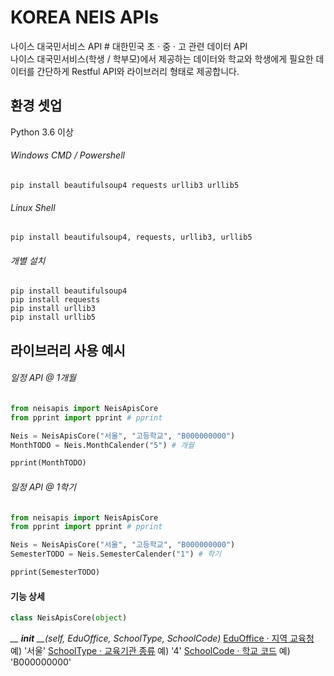 # KOREA NEIS APIs   
나이스 대국민서비스 API # 대한민국 초 · 중 · 고 관련 데이터 API  
나이스 대국민서비스(학생 / 학부모)에서 제공하는 데이터와 학교와 학생에게 필요한 데이터를 간단하게 Restful API와 라이브러리 형태로 제공합니다.

## 환경 셋업
Python 3.6 이상
###### Windows CMD / Powershell
```shell
pip install beautifulsoup4 requests urllib3 urllib5
```

###### Linux Shell
```shell
pip install beautifulsoup4, requests, urllib3, urllib5
```

###### 개별 설치
```shell
pip install beautifulsoup4
pip install requests
pip install urllib3
pip install urllib5
```

## 라이브러리 사용 예시
###### 일정 API @ 1개월
```python
from neisapis import NeisApisCore
from pprint import pprint # pprint

Neis = NeisApisCore("서울", "고등학교", "B000000000")
MonthTODO = Neis.MonthCalender("5") # 개월

pprint(MonthTODO)
```

###### 일정 API @ 1학기
```python
from neisapis import NeisApisCore
from pprint import pprint # pprint

Neis = NeisApisCore("서울", "고등학교", "B000000000")
SemesterTODO = Neis.SemesterCalender("1") # 학기

pprint(SemesterTODO)
```
#### 기능 상세
```python
class NeisApisCore(object)
```
*__ __init__ __(self, EduOffice, SchoolType, SchoolCode)*
[EduOffice · 지역 교육청]() 예) '서울'
[SchoolType · 교육기관 종류]() 예) '4'
[SchoolCode · 학교 코드]() 예) 'B000000000'
